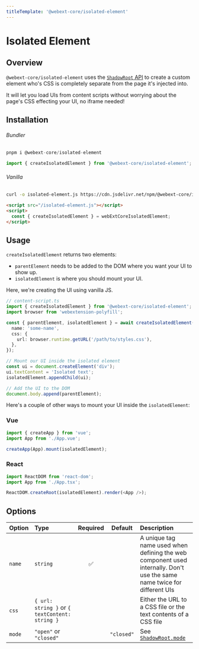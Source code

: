 ```yaml
---
titleTemplate: '@webext-core/isolated-element'
---
```


# Isolated Element

<ChipGroup>
  <Chip text="MV2" type="manifest" />
  <Chip text="MV3" type="manifest" />
  <Chip text="Chrome" type="browser" />
  <Chip text="Firefox" type="browser" />
  <Chip text="Safari" type="browser" />
</ChipGroup>

## Overview

`@webext-core/isolated-element` uses the [`ShadowRoot` API](https://developer.mozilla.org/en-US/docs/Web/API/Element/shadowRoot) to create a custom element who's CSS is completely separate from the page it's injected into.

It will let you load UIs from content scripts without worrying about the page's CSS effecting your UI, no iframe needed!

## Installation

###### Bundler

```ts
pnpm i @webext-core/isolated-element
```

```ts
import { createIsolatedElement } from '@webext-core/isolated-element';
```

###### Vanilla

```sh
curl -o isolated-element.js https://cdn.jsdelivr.net/npm/@webext-core/isolated-element/lib/index.global.js
```

```html
<script src="/isolated-element.js"></script>
<script>
  const { createIsolatedElement } = webExtCoreIsolatedElement;
</script>
```

## Usage

`createIsolatedElement` returns two elements:

- `parentElement` needs to be added to the DOM where you want your UI to show up.
- `isolatedElement` is where you should mount your UI.

Here, we're creating the UI using vanilla JS.

```ts
// content-script.ts
import { createIsolatedElement } from '@webext-core/isolated-element';
import browser from 'webextension-polyfill';

const { parentElement, isolatedElement } = await createIsolatedElement({
  name: 'some-name',
  css: {
    url: browser.runtime.getURL('/path/to/styles.css'),
  },
});

// Mount our UI inside the isolated element
const ui = document.createElement('div');
ui.textContent = 'Isolated text';
isolatedElement.appendChild(ui);

// Add the UI to the DOM
document.body.append(parentElement);
```

Here's a couple of other ways to mount your UI inside the `isolatedElement`:

### Vue

```ts
import { createApp } from 'vue';
import App from './App.vue';

createApp(App).mount(isolatedElement);
```

### React

```ts
import ReactDOM from 'react-dom';
import App from './App.tsx';

ReactDOM.createRoot(isolatedElement).render(<App />);
```

## Options

| Option | Type                                           | Required |  Default   | Description                                                                                                             |
| :----- | :--------------------------------------------- | :------: | :--------: | :---------------------------------------------------------------------------------------------------------------------- |
| `name` | `string`                                       |    ✅    |            | A unique tag name used when defining the web component used internally. Don't use the same name twice for different UIs |
| `css`  | `{ url: string }` or `{ textContent: string }` |          |            | Either the URL to a CSS file or the text contents of a CSS file                                                         |
| `mode` | `"open"` or `"closed"`                         |          | `"closed"` | See [`ShadowRoot.mode`](https://developer.mozilla.org/en-US/docs/Web/API/ShadowRoot/mode)                               |
